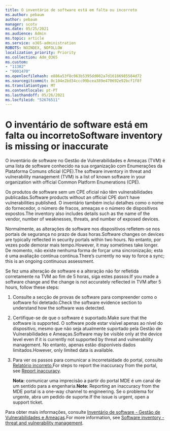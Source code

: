 ```yaml
---
title: O inventário de software está em falta ou incorreto
ms.author: pebaum
author: pebaum
manager: scotv
ms.date: 05/25/2021
ms.audience: Admin
ms.topic: article
ms.service: o365-administration
ROBOTS: NOINDEX, NOFOLLOW
localization_priority: Priority
ms.collection: Adm_O365
ms.custom:
- "11382"
- "9001470"
ms.openlocfilehash: e886a53f8c063b5395dd002a7d16186985584d72
ms.sourcegitcommit: 0c104e2bd34ccc09bcea389e470692e92bcf1f8f
ms.translationtype: MT
ms.contentlocale: pt-PT
ms.lasthandoff: 05/26/2021
ms.locfileid: "52676511"
---
```

# <a name="software-inventory-is-missing-or-inaccurate"></a><span data-ttu-id="f4e0e-102">O inventário de software está em falta ou incorreto</span><span class="sxs-lookup"><span data-stu-id="f4e0e-102">Software inventory is missing or inaccurate</span></span>

<span data-ttu-id="f4e0e-103">O inventário de software no Gestão de Vulnerabilidades e Ameaças (TVM) é uma lista de software conhecido na sua organização com Enumerações da Plataforma Comuns oficial (CPE).</span><span class="sxs-lookup"><span data-stu-id="f4e0e-103">The software inventory in threat and vulnerability management (TVM) is a list of known software in your organization with official Common Platform Enumerations (CPE).</span></span>

<span data-ttu-id="f4e0e-104">Os produtos de software sem um CPE oficial não têm vulnerabilidades publicadas.</span><span class="sxs-lookup"><span data-stu-id="f4e0e-104">Software products without an official CPE don’t have vulnerabilities published.</span></span> <span data-ttu-id="f4e0e-105">O inventário também inclui detalhes como o nome do fornecedor, o número de fracos, ameaças e o número de dispositivos expostos.</span><span class="sxs-lookup"><span data-stu-id="f4e0e-105">The inventory also includes details such as the name of the vendor, number of weaknesses, threats, and number of exposed devices.</span></span>

<span data-ttu-id="f4e0e-106">Normalmente, as alterações de software nos dispositivos refletem-se nos portais de segurança no prazo de duas horas.</span><span class="sxs-lookup"><span data-stu-id="f4e0e-106">Software changes on devices are typically reflected in security portals within two hours.</span></span> <span data-ttu-id="f4e0e-107">No entanto, por vezes pode demorar mais tempo.</span><span class="sxs-lookup"><span data-stu-id="f4e0e-107">However, it may sometimes take longer.</span></span> <span data-ttu-id="f4e0e-108">De momento, não existe nenhuma forma de forçar uma sincronização; esta é uma avaliação contínua contínua.</span><span class="sxs-lookup"><span data-stu-id="f4e0e-108">There’s currently no way to force a sync; this is an ongoing continuous assessment.</span></span>

<span data-ttu-id="f4e0e-109">Se fez uma alteração de software e a alteração não for refletida corretamente na TVM ao fim de 5 horas, siga estes passos:</span><span class="sxs-lookup"><span data-stu-id="f4e0e-109">If you made a software change and the change is not accurately reflected in TVM after 5 hours, follow these steps:</span></span>

1. <span data-ttu-id="f4e0e-110">Consulte a secção de provas de software para compreender como o software foi detetado.</span><span class="sxs-lookup"><span data-stu-id="f4e0e-110">Check the software evidence section to understand how the software was detected.</span></span>
1. <span data-ttu-id="f4e0e-111">Certifique-se de que o software é suportado.</span><span class="sxs-lookup"><span data-stu-id="f4e0e-111">Make sure that the software is supported.</span></span> <span data-ttu-id="f4e0e-112">O software pode estar visível apenas ao nível do dispositivo, mesmo que não seja atualmente suportado pela Gestão de Vulnerabilidades e Ameaças.</span><span class="sxs-lookup"><span data-stu-id="f4e0e-112">Software may be visible only at the device level even if it is currently not supported by threat and vulnerability management.</span></span> <span data-ttu-id="f4e0e-113">No entanto, apenas estão disponíveis dados limitados.</span><span class="sxs-lookup"><span data-stu-id="f4e0e-113">However, only limited data is available.</span></span>
1. <span data-ttu-id="f4e0e-114">Para ver os passos para comunicar a incorretaidade do portal, consulte [Relatório incorreto.](/microsoft-365/security/defender-endpoint/tvm-software-inventory?view=o365-worldwide#report-inaccuracy)</span><span class="sxs-lookup"><span data-stu-id="f4e0e-114">For steps to report the inaccuracy from the portal, see [Report inaccuracy](/microsoft-365/security/defender-endpoint/tvm-software-inventory?view=o365-worldwide#report-inaccuracy).</span></span>
   
    <span data-ttu-id="f4e0e-115">**Nota:** comunicar uma imprecisão a partir do portal MDE é um canal de um sentido para a engenharia.</span><span class="sxs-lookup"><span data-stu-id="f4e0e-115">**Note**: Reporting an inaccuracy from the MDE portal is a one-way channel to engineering.</span></span> <span data-ttu-id="f4e0e-116">Se o problema for urgente, abra um pedido de suporte.</span><span class="sxs-lookup"><span data-stu-id="f4e0e-116">If the issue is urgent, open a support ticket.</span></span>

<span data-ttu-id="f4e0e-117">Para obter mais informações, consulte [Inventário de software - Gestão de Vulnerabilidades e Ameaças](/microsoft-365/security/defender-endpoint/tvm-software-inventory).</span><span class="sxs-lookup"><span data-stu-id="f4e0e-117">For more information, see [Software inventory - threat and vulnerability management](/microsoft-365/security/defender-endpoint/tvm-software-inventory).</span></span>